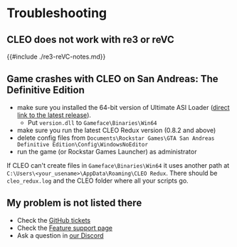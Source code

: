 # Troubleshooting

## CLEO does not work with re3 or reVC

{{#include ./re3-reVC-notes.md}}

## Game crashes with CLEO on San Andreas: The Definitive Edition

- make sure you installed the 64-bit version of Ultimate ASI Loader ([direct link to the latest release](https://github.com/ThirteenAG/Ultimate-ASI-Loader/releases/download/x64-latest/version.zip)).
  - Put `version.dll` to `Gameface\Binaries\Win64`
- make sure you run the latest CLEO Redux version (0.8.2 and above)
- delete config files from `Documents\Rockstar Games\GTA San Andreas Definitive Edition\Config\WindowsNoEditor`
- run the game (or Rockstar Games Launcher) as administrator

If CLEO can't create files in `Gameface\Binaries\Win64` it uses another path at `C:\Users\<your_usename>\AppData\Roaming\CLEO Redux`. There should be `cleo_redux.log` and the CLEO folder where all your scripts go.

## My problem is not listed there

- Check the [GitHub tickets](https://github.com/cleolibrary/CLEO-Redux/issues)
- Check the [Feature support page](https://github.com/cleolibrary/CLEO-Redux/wiki/Feature-Support-Matrix)
- Ask a question in [our Discord](https://discord.gg/d5dZSfgBZr)
